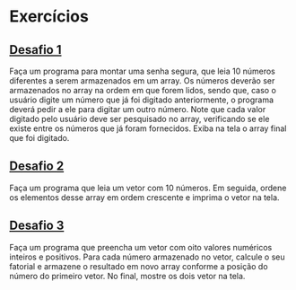 # Exercícios

## [Desafio 1](./Desafio_01.java)
Faça um programa para montar uma senha segura, que leia 10 números diferentes a serem armazenados em um array. Os números deverão ser armazenados no array na ordem em que forem lidos, sendo que, caso o usuário digite um número que já foi digitado anteriormente, o programa deverá pedir a ele para digitar um outro número. Note que cada valor digitado pelo usuário deve ser pesquisado no array, verificando se ele existe entre os números que já foram fornecidos. Exiba na tela o array final que foi digitado.

## [Desafio 2](./Desafio_02.java)
Faça um programa que leia um vetor com 10 números. Em seguida, ordene os elementos desse array em ordem crescente e imprima o vetor na tela.


## [Desafio 3](./Desafio_03.java)
Faça um programa que preencha um vetor com oito valores numéricos inteiros e positivos. Para cada número armazenado no vetor, calcule o seu fatorial e armazene o resultado em novo array conforme a posição do número do primeiro vetor. No final, mostre os dois vetor na tela.

